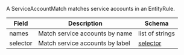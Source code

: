A ServiceAccountMatch matches service accounts in an EntityRule.

| Field | Description | Schema |
|-------|-------------|--------|
| names | Match service accounts by name | list of strings |
| selector | Match service accounts by label | [selector](#selector) |